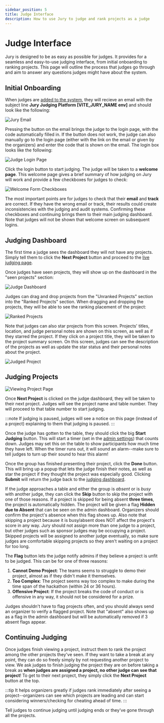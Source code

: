 ```yaml
---
sidebar_position: 5
title: Judge Interface
description: How to use Jury to judge and rank projects as a judge
---
```


# Judge Interface

Jury is designed to be as easy as possible for judges. It provides for a seamless and easy-to-use judging interface, from initial onboarding to ranking projects. This page will outline the process that judges go through and aim to answer any questions judges might have about the system.

## Initial Onboarding

When judges are [added to the system](/docs/admin/usage/add-judges), they will recieve an email with the subject line **Jury Judging Platform [VITE_JURY_NAME env]** and should look like the following:

![Jury Email](./assets/email.png)

Pressing the button on the email brings the judge to the login page, with the code automatically filled in. If the button does not work, the judge can also manually go to the login page (either with the link on the email or given by the organizers) and enter the code that is shown on the email. The login box looks like the following:

![Judge Login Page](./assets/login.png)

Click the login button to start judging. The judge will be taken to a **welcome page**. This welcome page gives a brief summary of how judging on Jury will work and provide a few checkboxes for judges to check:

![Welcome Form Checkboxes](./assets/checkboxes.png)

The most important points are for judges to check that their **email** and **track** are correct. If they have the wrong email or track, their results could create inconsistencies with the judging and audit systems. Confirming these checkboxes and continuing brings them to their main judging dashboard. Note that judges will not be shown that welcome screen on subsequent logins.

## Judging Dashboard

The first time a judge sees the dashboard they will not have any projects. Simply tell them to click the **Next Project** button and proceed to the [live judging page](#judging-projects).

Once judges have seen projects, they will show up on the dashboard in the "seen projects" section:

![Judge Dashboard](./assets/judge-dashboard.png)

Judges can drag and drop projects from the "Unranked Projects" section into the "Ranked Projects" section. When dragging and dropping the projects, they will be able to see the ranking placement of the project:

![Ranked Projects](./assets/ranked-projects.png)

Note that judges can also star projects from this screen. Projects' titles, location, and judge personal notes are shown on this screen, as well as if they starred the project. If they click on a project title, they will be taken to the project summary screen. On this screen, judges can see the description of the projects as well as update the star status and their personal notes about the project.

![Judged Project](./assets/judged-project.png)

## Judging Projects

![Viewing Project Page](./assets/view-project.png)

Once **Next Project** is clicked on the judge dashboard, they will be taken to their next project. Judges will see the project name and table number. They will proceed to that table number to start judging.

:::note
If judging is paused, judges will see a notice on this page (instead of a project) explaining to them that judging is paused.
:::

Once the judge has gotten to the table, they should click the big **Start Judging** button. This will start a timer (set in the [admin settings](/docs/usage/admin/configuration#judging-clock-and-timer)) that counts down. Judges may set this on the table to show participants how much time they have left. When the timer runs out, it will sound an alarm--make sure to tell judges to turn up their sound to hear this alarm!

Once the group has finished presenting their project, click the **Done** button. This will bring up a popup that lets the judge finish their notes, as well as star the project if they thought the project was especially good. Clicking **Submit** will return the judge back to the [judging dashboard](#judging-dashboard).

If the judge approaches a table and either the group is *absent* or is *busy* with another judge, they can click the **Skip** button to skip the project with one of those reasons. If a project is skipped for being absent **three times**, the project is automatically hidden. The project will be given a flag **Hidden due to Absent** that can be seen on the admin dashboard. Organizers should confirm the project's absence when this flag shows up. Also note that skipping a project because it is busy/absent does NOT affect the project's score in any way. Jury should not assign more than one judge to a project, but other judges such as sponsor judges may be occupying a project. Skipped projects will be assigned to another judge eventually, so make sure judges are comfortable skipping projects so they aren't waiting on a project for too long.

The **Flag** button lets the judge notify admins if they believe a project is unfit to be judged. This can be for one of three reasons:

1. **Cannot Demo Project**: The teams seems to struggle to demo their project, almost as if they didn't make it themselves.
2. **Too Complex**: The project seems way too complex to make during the time span of the hackathon (within 24 or 36 hours).
3. **Offensive Project**: If the project breaks the code of conduct or is offensive in any way, it should not be considered for a prize.

Judges shouldn't have to flag projects often, and you should always send an organizer to verify a flagged project. Note that "absent" also shows up as a flag in the admin dashboard but will be automatically removed if 3 absent flags appear.

## Continuing Judging

Once judges finish viewing a project, instruct them to rank the project among the other projects they've seen. If they want to take a break at any point, they can do so freely simply by not requesting another project to view. We ask judges to finish judging the project they are on before taking a break as **when judges are assigned a project, no other judge can see that project**! To get to their next project, they simply click the **Next Project** button at the top.

:::tip
It helps organizers greatly if judges rank immediately after seeing a project--organizers can see which projects are leading and can start considering winners/checking for cheating ahead of time.
:::

Tell judges to continue judging until judging ends or they've gone through all the projects.
